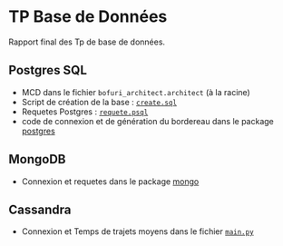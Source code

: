 
# TP Base de Données


Rapport final des Tp de base de données.

## Postgres SQL

- MCD dans le fichier `bofuri_architect.architect` (à la racine)
- Script de création de la base : [`create.sql`](create.sql)
- Requetes Postgres :  [`requete.psql`](requete.psql)
- code de connexion et de génération du bordereau dans le package [postgres](src/main/java/postgres)

## MongoDB

- Connexion et requetes dans le package [mongo](src/main/java/mongo)


## Cassandra

- Connexion et Temps de trajets moyens dans le fichier [`main.py`](main.py)
